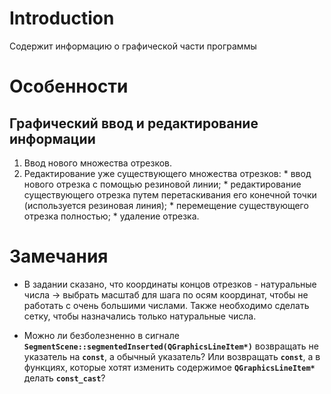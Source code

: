 # Introduction #

Содержит информацию о графической части программы


# Особенности #

## Графический ввод и редактирование информации ##
  1. Ввод нового множества отрезков.
  1. Редактирование уже существующего множества отрезков:
    * ввод нового отрезка с помощью резиновой линии;
    * редактирование существующего отрезка путем перетаскивания его конечной точки (используется резиновая линия);
    * перемещение существующего отрезка полностью;
    * удаление отрезка.

# Замечания #
  * В задании сказано, что координаты концов отрезков - натуральные числа -> выбрать масштаб для шага по осям координат, чтобы не работать с очень большими числами. Также необходимо сделать сетку, чтобы назначались только натуральные числа.

  * Можно ли безболезненно в сигнале **`SegmentScene::segmentedInserted(QGraphicsLineItem*)`** возвращать не указатель на **`const`**, а обычный указатель? Или возвращать **`const`**, а в функциях, которые хотят изменить содержимое **`QGraphicsLineItem*`** делать **`const_cast`**?
